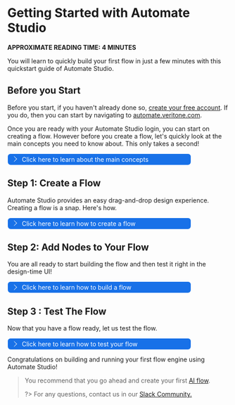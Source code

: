 # Getting Started with Automate Studio

**APPROXIMATE READING TIME: 4 MINUTES**

You will learn to quickly build your first flow in just a few minutes with this quickstart guide of Automate Studio. 

## Before you Start

Before you start, if you haven't already done so, [create your free account](https://www.veritone.com/onboarding/#/signUp?type=automate&lead_source_detail=docs.veritone.com%2Fautomate-studio%2Fgetting-started). If you do, then you can start by navigating to [automate.veritone.com](https://automate.veritone.com).

Once you are ready with your Automate Studio login, you can start on creating a flow. However before you create a flow, let's quickly look at the main concepts you need to know about. This only takes a second!

<div class="collapse-accordion"><ul><li>
                <input type="checkbox" id="list-item-1">
                <label for="list-item-1"><span class="expandText">Click here to learn about the main concepts</span><span class="collapseText">Click here to close this section.</span></label>
                <ul>
                    <li class="inner-content">

The main concepts you would need to know before you create a flow are:

- **Nodes:** These are the button-like shapes in the editor that represent discrete steps in your flow.
- **Wires:** These connect the nodes together.
- **Flow:** This is an overall term for the "graph" (or node-and-wire model) that you define by dropping and connecting your nodes on the canvas.
- **Subflow:** A group of nodes presented as a node in the palette which can be reused in the main flow.
- **Message:** A`msg` variable is the highest level variable that is sent from one node to another at flow runtime.

> **Tip:** Hover your cursor over a node in the node palette, on the left, to learn what a given type of node does.



![node-hover](node-hover-11.png) 

</li>                  
</ul>
</li>          
</ul>
</div>



## Step 1: Create a Flow

Automate Studio provides an easy drag-and-drop design experience. Creating a flow is a snap. Here's how.

<div class="collapse-accordion"><ul><li>
                <input type="checkbox" id="list-item-2">
                <label for="list-item-2"><span class="expandText">Click here to learn how to create a flow</span><span class="collapseText">Click here to close this section.</span></label>
                <ul>
                    <li class="inner-content">
​     

​                    

**To create a flow:**

1. Navigate to [automate.veritone.com](https://automate.veritone.com), click on the `Add New` button in the upper left corner of that page.

   ![CreateNewFlowpage](Automate-new-1.png)

   ​	The **Automate Studio Editor** design-time environment will open.

2. In the editor, click on the name of the flow (shown in the upper left) to change the name of the flow. 

<<<<<<< HEAD
Navigate to [automate.veritone.com](https://automate.veritone.com). In the upper left corner of that page, click the `New Flow` button.
=======
![Editing the flow name](untitled-flow.png)
>>>>>>> 0bca0a50b307eacac138302fb3e692fdf6d50828



Next, let us start by adding nodes to the  flow.

</li>                  
</ul>
</li>          
</ul>
</div>

## Step 2: Add Nodes to Your Flow

You are all ready to start building the flow and then test it right in the design-time UI!

<div class="collapse-accordion"><ul><li>
                <input type="checkbox" id="list-item-3">
                <label for="list-item-3"><span class="expandText">Click here to learn how to build a flow</span><span class="collapseText">Click here to close this section.</span></label>
                <ul>
                    <li class="inner-content">
​                    

### Working with Nodes

It is very easy to work with nodes if you remember these points:

- To add a node, just drag-and-drop it from the node palette to the canvas.

- Click a node to select it. Press Delete or Backspace key on your keyboard to delete it. 

- To connect two nodes with a wire, click and drag from the _output_ endpoint on the right side of a node to the _input_ endpoint on the left side of a second node.

- Press Ctrl+Z to undo any action.

Now, you are ready to build the first flow.

### Build a Simple Flow

In this example, we'll create a simple flow that extracts user information and sends us an email:

1. From the node palette on the left, drag an **aiware in** node, a **user details** node, and an **aiware email** node onto the canvas.

2. Let's connect the nodes by dragging out a new wire from the right edge of each node to the left edge of the next node. You can select the node to view help about the node. 

   Our canvas should look something like this:

   ![3 nodes](three-nodes-1.png)

   > **Note:** Some nodes have two output ports (squares on the node) on the right. The top port is for ordinary output, and the bottom port is for error reporting. For now, you can ignore the bottom port. For this flow, you will use only the top port.

   

3. Double-click on the **aiware email** node. Change the  **To Email** field's value by setting the picker to `msg.`, then enter `payload.aiware.user.name`. Enter the Email Subject and Message Body. 

   The **Properties** pane in the node would look like:

   ![email node Properties](email-node-2.png)

4. Click the **Done** button to save your changes. 

> A small blue dot will appear along the top edge of the node whose properties you just edited. This dot indicates that the node is updated and disappear in a second or two after your changes have been auto-saved.

</li>                  
</ul>
</li>          
</ul>
</div>

## Step 3 : Test The Flow

Now that you have a flow ready, let us test the flow. 

<div class="collapse-accordion"><ul><li>
                <input type="checkbox" id="list-item-4">
                <label for="list-item-4"><span class="expandText">Click here to learn how to test your flow</span><span class="collapseText">Click here to close this section.</span></label>
                <ul>
                    <li class="inner-content">
​                

**To test the flow:**

1. Click the _bug_ icon in the information pane, on the right, to enable the display of debug messages.

   ![debug button](debug.png)

   

2. Click on the ballot-box square at the left edge of the aiware.in node to run the flow.

   ![](run_success.png)

   You will see a message ("inject.airware-in.success") appear onscreen, and then all three nodes should show an `aiware.success` message underneath. 

3. You should get an e-mail at the email address associated with your Veritone account. 

> Any errors will be displayed in the Debug pane (on the right).

Congratulations! You just ran your first flow.

</li>                  
</ul>
</li>          
</ul>
</div>


</li>                  
</ul>
</li>          
</ul>
</div>



Congratulations on building and running your first flow engine using Automate Studio!



> You recommend that you go ahead and create your first [AI flow](/automate-studio/tutorials/basic/transcription/tutorial).
>
> ?> For any questions, contact us in our [Slack Community.](http://veritonedev.slack.com/)

<style>
label {
        color: #fff;
    }
​    

    .markdown-section code {
        border-radius: 2px;
        color: #322;
        font-size: .8rem;
        margin: 0 2px;
        padding: 3px 5px;
        white-space: pre-wrap;
    }
    
    .collapse-accordion { width:83%; }
    
    .collapse-accordion ul {
        list-style: none;
        margin: 0;
        padding: 0;
    }
    
    .collapse-accordion label {
        display: block;
        cursor: pointer;
        padding: 4px 32px;
        border: 1px solid #fff;
        border-radius: 7px;
        border-bottom: none;
        background-color: #1871E8;
        position: relative;
    }
    
    .collapse-accordion label:hover {
        background: #999;
    }
    
    .collapse-accordion label:after {
        content: "";
        position: absolute;
        width: 8px;
        height: 8px;
        text-indent: -9999px;
        border-top: 1px solid #f2f2f2;
        border-left: 1px solid #f2f2f2;
        -webkit-transition: all .3s ease-in-out;
        transition: all .3s ease-in-out;
        text-decoration: none;
        color: transparent;
        -webkit-user-select: none;
        -moz-user-select: none;
        -ms-user-select: none;
        user-select: none;
        transform: rotate(135deg);
        left: 10px;
        top: 50%;
        margin-top: -5px;
    }
    
    .collapse-accordion input[type="checkbox"]:checked+label:after {
        transform: rotate(-135deg);
        top: 20px;
    }
    
    .collapse-accordion input[type="radio"]:checked+label:after {
        transform: rotate(-135deg);
        top: 20px;
    }
    
    .collapse-accordion label.last {
        border-bottom: 1px solid #fff;
    }
    
    .collapse-accordion ul ul li {
        padding: 10px;
        
    }
    .inner-content p{
        font-size: 18px;
        font-weight: 500;
    }
    
    .inner-content *{
        font-size: 18px;
        font-weight: 500;
    }


    .collapse-accordion input[type="checkBox"] {
        position: absolute;
        left: -9999px;
    }
    
    .collapse-accordion input[type="radio"] {
        position: absolute;
        left: -9999px;
    }
    
    .collapse-accordion input[type="checkBox"]~ul {
        height: 0;
        transform: scaleY(0);
      transition: transform .2s ease-out;
    }
    
    .collapse-accordion input[type="radio"]~ul {
        height: 0;
        transform: scaleY(0);
        transition: transform .5s ease-out;
    }
    
    .collapse-accordion input[type="checkBox"]:checked~ul {
        height: 100%;
        transform-origin: top;
        transition: transform .5s ease-out;
        transform: scaleY(1);
    }

   .collapse-accordion input[type="radio"]:checked~ul {
        height: 100%;
        transform-origin: top;
        transition: transform .2s ease-out;
        transform: scaleY(1);
    }

    .collapse-accordion input[type="checkBox"]:checked+label {
        background:#bda0a0;
        border-bottom: 1px solid #fff;
    }
    
    .collapse-accordion input[type="radio"]:checked+label {
        background: red;
        border-bottom: 1px solid #fff;
    }
    
    .collapse-accordion input[type="checkbox"]:checked+label .collapseText {
        display: block;
    }

   .collapse-accordion input[type="radio"]:checked+label .collapseText {
        display: block;
    }

    .collapse-accordion input[type="checkbox"]:checked+label .expandText {
        display: none;
    }

.collapse-accordion input[type="radio"]:checked+label .expandText {
        display: none;
    }

    .collapseText {
        display: none;
    }

.info {
  margin-top: 50px;
color: #000;
  font-size: 24px;
}
.info span {
  color: red;
}
</style>
